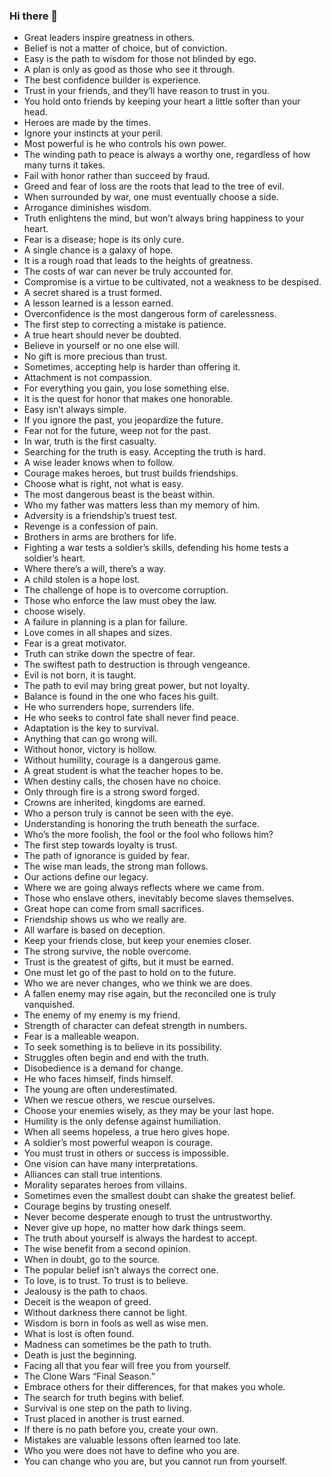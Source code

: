 ### Hi there 👋

* Great leaders inspire greatness in others.
* Belief is not a matter of choice, but of conviction.
* Easy is the path to wisdom for those not blinded by ego.
* A plan is only as good as those who see it through.
* The best confidence builder is experience.
* Trust in your friends, and they’ll have reason to trust in you.
* You hold onto friends by keeping your heart a little softer than your head.
* Heroes are made by the times.
* Ignore your instincts at your peril.
* Most powerful is he who controls his own power.
* The winding path to peace is always a worthy one, regardless of how many turns it takes.
* Fail with honor rather than succeed by fraud.
* Greed and fear of loss are the roots that lead to the tree of evil.
* When surrounded by war, one must eventually choose a side.
* Arrogance diminishes wisdom.
* Truth enlightens the mind, but won’t always bring happiness to your heart.
* Fear is a disease; hope is its only cure.
* A single chance is a galaxy of hope.
* It is a rough road that leads to the heights of greatness.
* The costs of war can never be truly accounted for.
* Compromise is a virtue to be cultivated, not a weakness to be despised.
* A secret shared is a trust formed.
* A lesson learned is a lesson earned.
* Overconfidence is the most dangerous form of carelessness.
* The first step to correcting a mistake is patience.
* A true heart should never be doubted.
* Believe in yourself or no one else will.
* No gift is more precious than trust.
* Sometimes, accepting help is harder than offering it.
* Attachment is not compassion.
* For everything you gain, you lose something else.
* It is the quest for honor that makes one honorable.
* Easy isn’t always simple.
* If you ignore the past, you jeopardize the future.
* Fear not for the future, weep not for the past.
* In war, truth is the first casualty.
* Searching for the truth is easy. Accepting the truth is hard.
* A wise leader knows when to follow.
* Courage makes heroes, but trust builds friendships.
* Choose what is right, not what is easy.
* The most dangerous beast is the beast within.
* Who my father was matters less than my memory of him.
* Adversity is a friendship’s truest test.
* Revenge is a confession of pain.
* Brothers in arms are brothers for life.
* Fighting a war tests a soldier’s skills, defending his home tests a soldier’s heart.
* Where there’s a will, there’s a way.
* A child stolen is a hope lost.
* The challenge of hope is to overcome corruption.
* Those who enforce the law must obey the law.
* choose wisely.
* A failure in planning is a plan for failure.
* Love comes in all shapes and sizes.
* Fear is a great motivator.
* Truth can strike down the spectre of fear.
* The swiftest path to destruction is through vengeance.
* Evil is not born, it is taught.
* The path to evil may bring great power, but not loyalty.
* Balance is found in the one who faces his guilt.
* He who surrenders hope, surrenders life.
* He who seeks to control fate shall never find peace.
* Adaptation is the key to survival.
* Anything that can go wrong will.
* Without honor, victory is hollow.
* Without humility, courage is a dangerous game.
* A great student is what the teacher hopes to be.
* When destiny calls, the chosen have no choice.
* Only through fire is a strong sword forged.
* Crowns are inherited, kingdoms are earned.
* Who a person truly is cannot be seen with the eye.
* Understanding is honoring the truth beneath the surface.
* Who’s the more foolish, the fool or the fool who follows him?
* The first step towards loyalty is trust.
* The path of ignorance is guided by fear.
* The wise man leads, the strong man follows.
* Our actions define our legacy.
* Where we are going always reflects where we came from.
* Those who enslave others, inevitably become slaves themselves.
* Great hope can come from small sacrifices.
* Friendship shows us who we really are.
* All warfare is based on deception.
* Keep your friends close, but keep your enemies closer.
* The strong survive, the noble overcome.
* Trust is the greatest of gifts, but it must be earned.
* One must let go of the past to hold on to the future.
* Who we are never changes, who we think we are does.
* A fallen enemy may rise again, but the reconciled one is truly vanquished. 
* The enemy of my enemy is my friend.
* Strength of character can defeat strength in numbers.
* Fear is a malleable weapon.
* To seek something is to believe in its possibility.
* Struggles often begin and end with the truth.
* Disobedience is a demand for change.
* He who faces himself, finds himself.
* The young are often underestimated.
* When we rescue others, we rescue ourselves.
* Choose your enemies wisely, as  they may be your last hope.
* Humility is the only defense against humiliation. 
* When all seems hopeless, a true hero gives hope.
* A soldier’s most powerful weapon is courage.
* You must trust in others or success is impossible.
* One vision can have many interpretations.
* Alliances can stall true intentions.
* Morality separates heroes from villains.
* Sometimes even the smallest doubt can shake the greatest belief.
* Courage begins by trusting oneself.
* Never become desperate enough to trust the untrustworthy. 
* Never give up hope, no matter how dark things seem.
* The truth about yourself is always the hardest to accept.
* The wise benefit from a second opinion.
* When in doubt, go to the source.
* The popular belief isn’t always the correct one.
* To love, is to trust. To trust is to believe.
* Jealousy is the path to chaos.
* Deceit is the weapon of greed.
* Without darkness there cannot be light.
* Wisdom is born in fools as well as wise men.
* What is lost is often found.
* Madness can sometimes be the path to truth.
* Death is just the beginning.
* Facing all that you fear will free you from yourself.
* The Clone Wars “Final Season.”
* Embrace others for their differences, for that makes you whole.
* The search for truth begins with belief.
* Survival is one step on the path to living.
* Trust placed in another is trust earned.
* If there is no path before you, create your own.
* Mistakes are valuable lessons often learned too late.
* Who you were does not have to define who you are.
* You can change who you are, but you cannot run from yourself.


<!--
**omasabdullah/omasabdullah** is a ✨ _special_ ✨ repository because its `README.md` (this file) appears on your GitHub profile.

Here are some ideas to get you started:

- 🔭 I’m currently working on ...
- 🌱 I’m currently learning ...
- 👯 I’m looking to collaborate on ...
- 🤔 I’m looking for help with ...
- 💬 Ask me about ...
- 📫 How to reach me: ...
- 😄 Pronouns: ...
- ⚡ Fun fact: ...
-->
